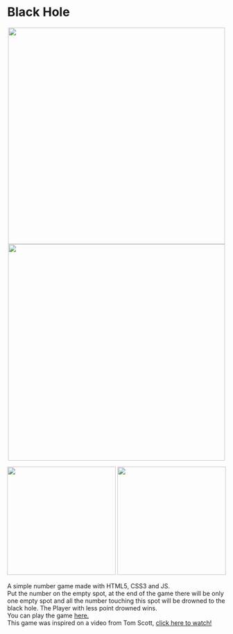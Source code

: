 <h1>Black Hole</h1>
<p align="center" >
  <img src="https://i.imgur.com/mBrtVWx.png" width="500px" height="auto" />
  <br />
  <img src="https://i.imgur.com/o8iMiLl.png" width="500px" height="auto" />
</p>
<p align="center" >
  <img src="https://i.imgur.com/Ojv26Lq.png" width="250px" height="auto" />
  <img src="https://i.imgur.com/eqofg2u.png" width="250px" height="auto" />
</p>
<p>
  A simple number game made with HTML5, CSS3 and JS.<br/>
  Put the number on the empty spot, at the end of the game there will be only one empty spot and all the number touching this spot will be drowned to the black hole. The Player with less point drowned wins.<br/>
  You can play the game <a href="https://douglas-42.github.io/black-hole-game/">here.</a><br/>
  This game was inspired on a video from Tom Scott, <a href="https://www.youtube.com/watch?v=zMLE7a3faI4&list=PLBgNyM3aFX4reUjv-AMJatDDvp8cQwdWF&index=3">click here to watch!</a>
</p>
